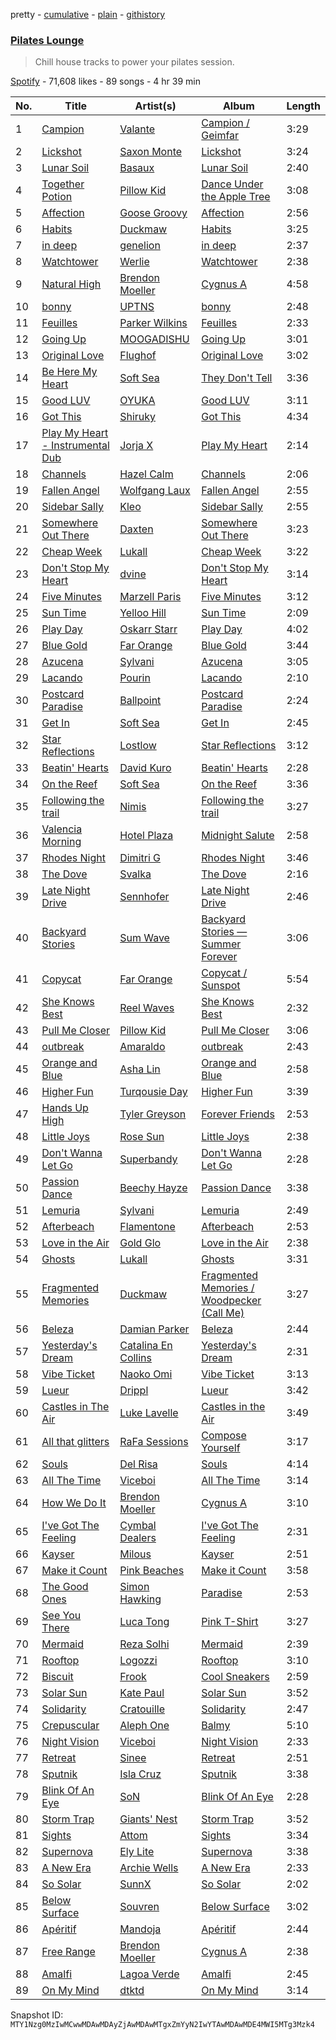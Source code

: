 pretty - [cumulative](/playlists/cumulative/37i9dQZF1DX3PKEfo9uS5R.md) - [plain](/playlists/plain/37i9dQZF1DX3PKEfo9uS5R) - [githistory](https://github.githistory.xyz/mackorone/spotify-playlist-archive/blob/main/playlists/plain/37i9dQZF1DX3PKEfo9uS5R)

### [Pilates Lounge](https://open.spotify.com/playlist/37i9dQZF1DX3PKEfo9uS5R)

> Chill house tracks to power your pilates session.

[Spotify](https://open.spotify.com/user/spotify) - 71,608 likes - 89 songs - 4 hr 39 min

| No. | Title | Artist(s) | Album | Length |
|---|---|---|---|---|
| 1 | [Campion](https://open.spotify.com/track/5gIlVzuuMjv95PSZ9lnXTi) | [Valante](https://open.spotify.com/artist/3s1vSYK2eb5fflFHezIbUh) | [Campion / Geimfar](https://open.spotify.com/album/552e1oUOvaktE907WmfQPR) | 3:29 |
| 2 | [Lickshot](https://open.spotify.com/track/775MgiY1RE3RVTegxgHwEQ) | [Saxon Monte](https://open.spotify.com/artist/416RME57I6fWDVrfbO7H8Z) | [Lickshot](https://open.spotify.com/album/2nUwhidPZlxBourcTFX283) | 3:24 |
| 3 | [Lunar Soil](https://open.spotify.com/track/3oIEmx0I8qfBb01lKTe4uE) | [Basaux](https://open.spotify.com/artist/11pLNU3Nzu5J3yFAmetC2s) | [Lunar Soil](https://open.spotify.com/album/1m5UoUNbtCwJMAIOWCDaPv) | 2:40 |
| 4 | [Together Potion](https://open.spotify.com/track/0tUqVTjY5gascy0deX6oPR) | [Pillow Kid](https://open.spotify.com/artist/3THB0bPkpqpRVoai1rmnVW) | [Dance Under the Apple Tree](https://open.spotify.com/album/6ChVuZYL7nL6u9Gatu5s5C) | 3:08 |
| 5 | [Affection](https://open.spotify.com/track/0HiEXZOONGJt3IFmdD3Gjd) | [Goose Groovy](https://open.spotify.com/artist/5g7RMNd1zbiT8yisqse8dA) | [Affection](https://open.spotify.com/album/2rqz6aDLD084T5td7Q6EsL) | 2:56 |
| 6 | [Habits](https://open.spotify.com/track/7x508VL7l1oKprXAlyKCr4) | [Duckmaw](https://open.spotify.com/artist/4T1LvLyHdDj300MVNb6VyD) | [Habits](https://open.spotify.com/album/5DheiEg0IKr4iadlv0hn7F) | 3:25 |
| 7 | [in deep](https://open.spotify.com/track/7rqQxJViCFUr8wcR834xtX) | [genelion](https://open.spotify.com/artist/2TMzn3AIEg6b4Nd28MjUNA) | [in deep](https://open.spotify.com/album/7zqrnHXPFDs3fpqpYRmbih) | 2:37 |
| 8 | [Watchtower](https://open.spotify.com/track/5cwjq1HlJEwOMOxFr8bPpT) | [Werlie](https://open.spotify.com/artist/6KQ7zOmEoEm2tgJsoYq55x) | [Watchtower](https://open.spotify.com/album/1l95gSxvw9QjvHnl6z0C6C) | 2:38 |
| 9 | [Natural High](https://open.spotify.com/track/0MipaVV2aqz544mFEehXaB) | [Brendon Moeller](https://open.spotify.com/artist/3V3T5haMWZGfFxqVsAB9oB) | [Cygnus A](https://open.spotify.com/album/0YH8iHF3YgylIRIdlL6bGV) | 4:58 |
| 10 | [bonny](https://open.spotify.com/track/4HhE9O3Qp2lm0tZSRTG7SU) | [UPTNS](https://open.spotify.com/artist/5ENMUlyo9nxOTnL5LiHMJh) | [bonny](https://open.spotify.com/album/0wpoLN0R9XzLL5oD9YaEF0) | 2:48 |
| 11 | [Feuilles](https://open.spotify.com/track/26BeLmiiIvwMzU4dJbpitV) | [Parker Wilkins](https://open.spotify.com/artist/6igZZYtkBvDiAl9KF34BD4) | [Feuilles](https://open.spotify.com/album/739JpDz78mPc7hTX0zLvhN) | 2:33 |
| 12 | [Going Up](https://open.spotify.com/track/1ddppe7df96sqbzEkw7Khk) | [MOOGADISHU](https://open.spotify.com/artist/0cV2d206HjrISLX6hSkktp) | [Going Up](https://open.spotify.com/album/2dAz5HgtxPy5I5NYWiKABC) | 3:01 |
| 13 | [Original Love](https://open.spotify.com/track/26obskJ2LXxb1kcWs6FUmB) | [Flughof](https://open.spotify.com/artist/3eI7754qHEzf640yHt3MXX) | [Original Love](https://open.spotify.com/album/5ToSCwAk4JI5h6yMI3qzhb) | 3:02 |
| 14 | [Be Here My Heart](https://open.spotify.com/track/5W5KIPpuHfxV9ShftysZ5A) | [Soft Sea](https://open.spotify.com/artist/1ZHSuZbZPXpAFuQl6XSzYx) | [They Don't Tell](https://open.spotify.com/album/5kq3QA1lkg3J8TypQyEaQS) | 3:36 |
| 15 | [Good LUV](https://open.spotify.com/track/1QqBrFnnInn1nB5EsfbxNT) | [OYUKA](https://open.spotify.com/artist/7ijqibahP8A8i517Nm6KiS) | [Good LUV](https://open.spotify.com/album/23Nlb6UA6S67V9dtV6Ym8J) | 3:11 |
| 16 | [Got This](https://open.spotify.com/track/70ZtLYA9LXHb1wGivdTWh2) | [Shiruky](https://open.spotify.com/artist/1Tr7ffkJ66E8bXTm2g7uEM) | [Got This](https://open.spotify.com/album/0TtK0hLbzepa08Rosnmgqb) | 4:34 |
| 17 | [Play My Heart \- Instrumental Dub](https://open.spotify.com/track/7dND9Gm3abCQZNkWBnU5kp) | [Jorja X](https://open.spotify.com/artist/75eRLowc6cNPJmalbZoU6H) | [Play My Heart](https://open.spotify.com/album/2PMZo9UjJ1HuiRG19jtEvY) | 2:14 |
| 18 | [Channels](https://open.spotify.com/track/7f7VEawSbmKCkDpWpxcd7N) | [Hazel Calm](https://open.spotify.com/artist/19AnR1ST7DAT5Coo66OKLl) | [Channels](https://open.spotify.com/album/236zd3ADvrLVkUqSzJzzNf) | 2:06 |
| 19 | [Fallen Angel](https://open.spotify.com/track/2HPpdNLzGv3sal6DYLRq5d) | [Wolfgang Laux](https://open.spotify.com/artist/1B7wnKyiBhdKUDAWQB5tHu) | [Fallen Angel](https://open.spotify.com/album/0RdQWXdOdLmWAKtnVgb0lJ) | 2:55 |
| 20 | [Sidebar Sally](https://open.spotify.com/track/21ypSBlIsEL8siDMTmufhK) | [Kleo](https://open.spotify.com/artist/24jRJ4wKE0RC9c8M4CUyuK) | [Sidebar Sally](https://open.spotify.com/album/6fnD0mBt9kdNagaR2oBvmu) | 2:55 |
| 21 | [Somewhere Out There](https://open.spotify.com/track/7JPA0E9xnYsJSrYjQyQFRm) | [Daxten](https://open.spotify.com/artist/1uwGIdDsv9rhyzuqgYhOuS) | [Somewhere Out There](https://open.spotify.com/album/6hm0JKMWpzsDal5G5da18n) | 3:23 |
| 22 | [Cheap Week](https://open.spotify.com/track/6FApcHEMgIKjS59AJHQxth) | [Lukall](https://open.spotify.com/artist/4jhnkqer34ex3RRtYA6e5O) | [Cheap Week](https://open.spotify.com/album/1GRm4CtpICVfP9ACydDVsi) | 3:22 |
| 23 | [Don't Stop My Heart](https://open.spotify.com/track/5P4EpJA9NgsBpzDoGO4A98) | [dvine](https://open.spotify.com/artist/3VV2pfR0CoFp9JbX6PsaLs) | [Don't Stop My Heart](https://open.spotify.com/album/59vG5QyIX7REK3sxomex53) | 3:14 |
| 24 | [Five Minutes](https://open.spotify.com/track/3smdcgKfBFj8xCchNZQjV0) | [Marzell Paris](https://open.spotify.com/artist/7qzHrRTMwAhRARXZ2v0rwc) | [Five Minutes](https://open.spotify.com/album/3tntTvhbE4vfgZJ4CrtTG8) | 3:12 |
| 25 | [Sun Time](https://open.spotify.com/track/6bo1me9qHBypbaYu7BBQjF) | [Yelloo Hill](https://open.spotify.com/artist/7H0V1WLSqhcvm772huQ8ke) | [Sun Time](https://open.spotify.com/album/2GFprs0AQbp3DBsnRDsaad) | 2:09 |
| 26 | [Play Day](https://open.spotify.com/track/0Uh3tGWukoXgGxsZvPLtmw) | [Oskarr Starr](https://open.spotify.com/artist/0j6bCXv5JPvFkLqPlcwlZ9) | [Play Day](https://open.spotify.com/album/0UKqrWV652dKSlLiF641a9) | 4:02 |
| 27 | [Blue Gold](https://open.spotify.com/track/2TU4uc1YAQrWV57fJ7TPk4) | [Far Orange](https://open.spotify.com/artist/1SIt7IjD8Q9RpwEklyMlUO) | [Blue Gold](https://open.spotify.com/album/2eRVCECu1ZfOApQApR9opm) | 3:44 |
| 28 | [Azucena](https://open.spotify.com/track/0BZofsSA03xAkBeEwNYzH3) | [Sylvani](https://open.spotify.com/artist/581sgZmsCXipWY3qVM4CPS) | [Azucena](https://open.spotify.com/album/2pdFKzzSIDrff7uo6Z20pi) | 3:05 |
| 29 | [Lacando](https://open.spotify.com/track/7FzrMqCONRlc3twQKA3ldI) | [Pourin](https://open.spotify.com/artist/28eoDOQ57hVzGolimLCQPD) | [Lacando](https://open.spotify.com/album/74GA0mW6J1bRHolW9VzDmg) | 2:10 |
| 30 | [Postcard Paradise](https://open.spotify.com/track/6OtM2h9IyexZg5nc5YBf5p) | [Ballpoint](https://open.spotify.com/artist/5vbgY6zVUKz1haJv618QvC) | [Postcard Paradise](https://open.spotify.com/album/0JJmknG7C5fdWAKWxPPQPu) | 2:24 |
| 31 | [Get In](https://open.spotify.com/track/4KL9cG7OFgyf8rQa4x8SVP) | [Soft Sea](https://open.spotify.com/artist/1ZHSuZbZPXpAFuQl6XSzYx) | [Get In](https://open.spotify.com/album/1vcvwWac3LX0MHgWipFKT5) | 2:45 |
| 32 | [Star Reflections](https://open.spotify.com/track/7xpr7wA84h55F4t2noWCd0) | [Lostlow](https://open.spotify.com/artist/2ZB3DKgzAjv2VY88jaH9jn) | [Star Reflections](https://open.spotify.com/album/2lXS0eCpWHuVwFBJbtNhEV) | 3:12 |
| 33 | [Beatin' Hearts](https://open.spotify.com/track/0pIdMLYe4ptCYafCMIeSjS) | [David Kuro](https://open.spotify.com/artist/0QRp71KIOsY5GrXpOw3JMj) | [Beatin' Hearts](https://open.spotify.com/album/2Ik5fCmCS3OX6MdOBD7Ciw) | 2:28 |
| 34 | [On the Reef](https://open.spotify.com/track/4VlhhTSAslHLsVBSNYsiFZ) | [Soft Sea](https://open.spotify.com/artist/1ZHSuZbZPXpAFuQl6XSzYx) | [On the Reef](https://open.spotify.com/album/09KD1vik4kWaEodHCrXSzp) | 3:36 |
| 35 | [Following the trail](https://open.spotify.com/track/4YvOWccd63fXOhX6OfpVdD) | [Nimis](https://open.spotify.com/artist/3HTQ3tT0u6x4qA7vPhT8XN) | [Following the trail](https://open.spotify.com/album/00EV0QM867HkJVvKQKTyRi) | 3:27 |
| 36 | [Valencia Morning](https://open.spotify.com/track/2mziKTawLRhhnMbyQSQeRv) | [Hotel Plaza](https://open.spotify.com/artist/4NOvvsl3lAjFsZVFyetMMB) | [Midnight Salute](https://open.spotify.com/album/5FAu2PHY3zq0vnFTmG06VU) | 2:58 |
| 37 | [Rhodes Night](https://open.spotify.com/track/42UrWODXMY270D6mVLdGnT) | [Dimitri G](https://open.spotify.com/artist/0c5iXSRogLrwZrZeU4gF6k) | [Rhodes Night](https://open.spotify.com/album/4sMeFxBYKqgEKIfePb9Y0q) | 3:46 |
| 38 | [The Dove](https://open.spotify.com/track/1z2cIPvykmRJQ99WG7Qytb) | [Svalka](https://open.spotify.com/artist/3sKxosk24x3adgfDCvOBCr) | [The Dove](https://open.spotify.com/album/6kanlvfIHHu37y1qIO7iES) | 2:16 |
| 39 | [Late Night Drive](https://open.spotify.com/track/3NlSubv9Tt65poMGalbqiZ) | [Sennhofer](https://open.spotify.com/artist/5qNJ3cNZLr8o8UAWEKmK32) | [Late Night Drive](https://open.spotify.com/album/6ikx7SA8o6QkKFDNm49EVx) | 2:46 |
| 40 | [Backyard Stories](https://open.spotify.com/track/1CbkCuHtCVfLSdvztsQVVJ) | [Sum Wave](https://open.spotify.com/artist/0bfdnPaHczaQt6tYe8J4Ci) | [Backyard Stories — Summer Forever](https://open.spotify.com/album/2H4326zTOaXXdJ5h61biES) | 3:06 |
| 41 | [Copycat](https://open.spotify.com/track/4fRDbN8d9hKBbYs0rG4El0) | [Far Orange](https://open.spotify.com/artist/1SIt7IjD8Q9RpwEklyMlUO) | [Copycat / Sunspot](https://open.spotify.com/album/5rgFFppEQzw3lOlzgIPmKV) | 5:54 |
| 42 | [She Knows Best](https://open.spotify.com/track/71GZwwdFqYpEcN1mNIhII5) | [Reel Waves](https://open.spotify.com/artist/3K4BBqiZQW1WEzeBMzfVho) | [She Knows Best](https://open.spotify.com/album/6YQnN8oKnYxfqNJ6eMV8lw) | 2:32 |
| 43 | [Pull Me Closer](https://open.spotify.com/track/7wuX42wC2VlCMtazUOJkX8) | [Pillow Kid](https://open.spotify.com/artist/3THB0bPkpqpRVoai1rmnVW) | [Pull Me Closer](https://open.spotify.com/album/52NRFkqvG68E13DZ6QSUfb) | 3:06 |
| 44 | [outbreak](https://open.spotify.com/track/6FHLM8mwBRGFzQluP0bWHq) | [Amaraldo](https://open.spotify.com/artist/6Q3A8LnHLfN97wg2VXC5bf) | [outbreak](https://open.spotify.com/album/3YMnlqCbuVVeEVUmRlylUI) | 2:43 |
| 45 | [Orange and Blue](https://open.spotify.com/track/4zcN60IL3aEEQZdCwOjYtE) | [Asha Lin](https://open.spotify.com/artist/3n5KctQ0kr7y2FQs57lE2H) | [Orange and Blue](https://open.spotify.com/album/0FPBUdy3YZoCyNqStyTHBJ) | 2:58 |
| 46 | [Higher Fun](https://open.spotify.com/track/6Rbptz8SnSzSrQaQIS2agP) | [Turqousie Day](https://open.spotify.com/artist/29YYpH6cWgHKCW4m0nafgG) | [Higher Fun](https://open.spotify.com/album/3nA9zwp2HlLbpoomZGLtHl) | 3:39 |
| 47 | [Hands Up High](https://open.spotify.com/track/6RYUGpSQxQSuV1GbylEB8k) | [Tyler Greyson](https://open.spotify.com/artist/6oqXcmdNWohuzozZgdcS9o) | [Forever Friends](https://open.spotify.com/album/5LnNzlXIpyPa5kW1q2c3Qg) | 2:53 |
| 48 | [Little Joys](https://open.spotify.com/track/1unDqTrQWQOe5MqFouU5nk) | [Rose Sun](https://open.spotify.com/artist/6ouNagNKWDTz73MNkKiGIT) | [Little Joys](https://open.spotify.com/album/4ofw6KmpKSfygUzct5YOwF) | 2:38 |
| 49 | [Don't Wanna Let Go](https://open.spotify.com/track/3GINyEMoUV13pzJxNMuvxW) | [Superbandy](https://open.spotify.com/artist/3QldRhGT9NdS8ehqa6g40b) | [Don't Wanna Let Go](https://open.spotify.com/album/2RQ5mV8lNxAzLRi8xKTgie) | 2:28 |
| 50 | [Passion Dance](https://open.spotify.com/track/1pYGDlPoRvrV5wSUjDdAEW) | [Beechy Hayze](https://open.spotify.com/artist/0ayMvt8eo6a2HQwnu2q9Mi) | [Passion Dance](https://open.spotify.com/album/500ExojY2lcDHP6GGvrelw) | 3:38 |
| 51 | [Lemuria](https://open.spotify.com/track/06Wpiu9VDi4WevoM8UgKOJ) | [Sylvani](https://open.spotify.com/artist/581sgZmsCXipWY3qVM4CPS) | [Lemuria](https://open.spotify.com/album/5fXjUp8yxkCVN8BR4Z86t0) | 2:49 |
| 52 | [Afterbeach](https://open.spotify.com/track/3H9RVmWhpElLLJD83yKw8J) | [Flamentone](https://open.spotify.com/artist/1VzCeERouz6MncrbF2VDxA) | [Afterbeach](https://open.spotify.com/album/7vgZ5UPZSrR02efzNukCu6) | 2:53 |
| 53 | [Love in the Air](https://open.spotify.com/track/0DAaxDD2brWwpTDH2HdaON) | [Gold Glo](https://open.spotify.com/artist/5OOBTy3uO1KvzwexXmMhVz) | [Love in the Air](https://open.spotify.com/album/2cAL5xHeFCKMfFIGuNinst) | 2:38 |
| 54 | [Ghosts](https://open.spotify.com/track/7fITMSuDsZGqZ34Na7Xwkc) | [Lukall](https://open.spotify.com/artist/4jhnkqer34ex3RRtYA6e5O) | [Ghosts](https://open.spotify.com/album/57E40q7LcDqv4yKH0jbXuP) | 3:31 |
| 55 | [Fragmented Memories](https://open.spotify.com/track/0WK4DEtDECPLSiI93oyLbj) | [Duckmaw](https://open.spotify.com/artist/4T1LvLyHdDj300MVNb6VyD) | [Fragmented Memories / Woodpecker \(Call Me\)](https://open.spotify.com/album/5AraItM2Vq2MPBeUA4YpIg) | 3:27 |
| 56 | [Beleza](https://open.spotify.com/track/2kpPKUKlX5W4yZjcAHeySG) | [Damian Parker](https://open.spotify.com/artist/3sQBQExp7ULhVKEjUbfPwg) | [Beleza](https://open.spotify.com/album/1pxLUNVikMin57faqHjn5p) | 2:44 |
| 57 | [Yesterday's Dream](https://open.spotify.com/track/3eb9HO1cq8uzEmUdU7mNvs) | [Catalina En Collins](https://open.spotify.com/artist/6oaPME8tL5UOyja7VEvx0J) | [Yesterday's Dream](https://open.spotify.com/album/0ebm4T6CGvYIIharGfIftv) | 2:31 |
| 58 | [Vibe Ticket](https://open.spotify.com/track/653lRpnjayYZIcxrNqdUDN) | [Naoko Omi](https://open.spotify.com/artist/2LojIVYdOV4hK4wKlASHwC) | [Vibe Ticket](https://open.spotify.com/album/4OiZscgHocT90MiWy61bGQ) | 3:13 |
| 59 | [Lueur](https://open.spotify.com/track/0PlsM5HVPGAPKqNxoEGir0) | [Drippl](https://open.spotify.com/artist/5a0p2jBB8s3RbE3Dh7o99K) | [Lueur](https://open.spotify.com/album/27YE95xO8qTIj9L2ACmnzt) | 3:42 |
| 60 | [Castles in The Air](https://open.spotify.com/track/3XSr3AQ6smXdcDGlkslcER) | [Luke Lavelle](https://open.spotify.com/artist/4MbsAtsT8KlRa27ATT0YQ3) | [Castles in the Air](https://open.spotify.com/album/443uJl497U7M7fYWhw1Lpg) | 3:49 |
| 61 | [All that glitters](https://open.spotify.com/track/3a23Wcf6iYqWZM55UJpemn) | [RaFa Sessions](https://open.spotify.com/artist/5KKCzGChBT1GayASNTOGvK) | [Compose Yourself](https://open.spotify.com/album/53t4xsId26JE5HRAkUSVxo) | 3:17 |
| 62 | [Souls](https://open.spotify.com/track/3ChoL4frV5kJSk0C9F3IWz) | [Del Risa](https://open.spotify.com/artist/4gzZiN07Ka3Idx3QvR1ZuS) | [Souls](https://open.spotify.com/album/118kdRwrFscCUlo9bSr096) | 4:14 |
| 63 | [All The Time](https://open.spotify.com/track/7areG6AVvNYVYevmKCfPui) | [Viceboi](https://open.spotify.com/artist/3pQXV6Tz29Jx2b1BDKLfis) | [All The Time](https://open.spotify.com/album/2OFQvKiPxpGGPn6xAOSCvv) | 3:14 |
| 64 | [How We Do It](https://open.spotify.com/track/7Fangq5H3r0uFVnBmtjqPB) | [Brendon Moeller](https://open.spotify.com/artist/3V3T5haMWZGfFxqVsAB9oB) | [Cygnus A](https://open.spotify.com/album/0YH8iHF3YgylIRIdlL6bGV) | 3:10 |
| 65 | [I've Got The Feeling](https://open.spotify.com/track/5bDGO5ORzFsUdXQzgxeACC) | [Cymbal Dealers](https://open.spotify.com/artist/4FanGEgeRprmNv0EeYZcje) | [I've Got The Feeling](https://open.spotify.com/album/5HPOU4FAiniS1VDgx3BQw1) | 2:31 |
| 66 | [Kayser](https://open.spotify.com/track/2RIrQ7XZPKUwa9AprTsWQu) | [Milous](https://open.spotify.com/artist/4Cv0OlUpDvWetGf4ZpI5Zj) | [Kayser](https://open.spotify.com/album/6yjyiL2nfApxt05r3oRSw2) | 2:51 |
| 67 | [Make it Count](https://open.spotify.com/track/0HEW5kt8TXf75HiAzhuht2) | [Pink Beaches](https://open.spotify.com/artist/4BD1682O6X6qea7XWlo6tq) | [Make it Count](https://open.spotify.com/album/1OVrw11t0hkDglQPrjB4oq) | 3:58 |
| 68 | [The Good Ones](https://open.spotify.com/track/5l4L0T8QAFd3BYInKaurCn) | [Simon Hawking](https://open.spotify.com/artist/76o1itwHoGVElGCaKgeysV) | [Paradise](https://open.spotify.com/album/6PHcvL4SPEaSy1Ny818JnF) | 2:53 |
| 69 | [See You There](https://open.spotify.com/track/7DxiU42tkffSP0eXVDWvks) | [Luca Tong](https://open.spotify.com/artist/78nTrXqznv6NYSjGy1dLfl) | [Pink T\-Shirt](https://open.spotify.com/album/3V9EAFoBD2wHdj18E320lQ) | 3:27 |
| 70 | [Mermaid](https://open.spotify.com/track/0mMHRtKs72ns7zPDNaZzPY) | [Reza Solhi](https://open.spotify.com/artist/1Tm9n1qxzzLEpXGSu3nWIJ) | [Mermaid](https://open.spotify.com/album/6s4ly0ToaV0tE2A3hdKWbV) | 2:39 |
| 71 | [Rooftop](https://open.spotify.com/track/2ebN0r76upG4bTetGQk996) | [Logozzi](https://open.spotify.com/artist/1unZMtDEa8VfpVnkTEHCaI) | [Rooftop](https://open.spotify.com/album/6CIk1vRJBoBq0bzDnRnY8o) | 3:10 |
| 72 | [Biscuit](https://open.spotify.com/track/5cPmiWqjOg48GPxBdKjzGo) | [Frook](https://open.spotify.com/artist/2H7d3jFAzn7cP11A1c37en) | [Cool Sneakers](https://open.spotify.com/album/6CLLHgPGTWJ0HfNy9Ob8gD) | 2:59 |
| 73 | [Solar Sun](https://open.spotify.com/track/5VErwAfMIPinJbosqnkBrf) | [Kate Paul](https://open.spotify.com/artist/1anQkfV3WidZBDrdAQwAsx) | [Solar Sun](https://open.spotify.com/album/5MZJD2cd91PXyxZmS6qUnh) | 3:52 |
| 74 | [Solidarity](https://open.spotify.com/track/2ieJ272KbcfpIawpUkr65D) | [Cratouille](https://open.spotify.com/artist/71bT9EEHGRQNqKHVwS1kdR) | [Solidarity](https://open.spotify.com/album/68bol0r3htpiEXaZo3utkT) | 2:47 |
| 75 | [Crepuscular](https://open.spotify.com/track/5mFUHYZXlZhiSdqKmscDcU) | [Aleph One](https://open.spotify.com/artist/3oYNb7aE6uwlrEi6mehZeP) | [Balmy](https://open.spotify.com/album/2w24KFSj3y18ardZ75SIMm) | 5:10 |
| 76 | [Night Vision](https://open.spotify.com/track/0HlO4ZyDy3YRewm4r9YX9K) | [Viceboi](https://open.spotify.com/artist/3pQXV6Tz29Jx2b1BDKLfis) | [Night Vision](https://open.spotify.com/album/3gg0YD1goHwykxatEwcenR) | 2:33 |
| 77 | [Retreat](https://open.spotify.com/track/03Ea1zretFckOySx9Vb6db) | [Sinee](https://open.spotify.com/artist/51m5eelgEze59Y7Llef5o7) | [Retreat](https://open.spotify.com/album/6o9yafKaNEdM5nxKtA2WyC) | 2:51 |
| 78 | [Sputnik](https://open.spotify.com/track/6omVgaiW9qCv4vhUIuJiXO) | [Isla Cruz](https://open.spotify.com/artist/0b4aT0b93OhjSIIsYkW6s1) | [Sputnik](https://open.spotify.com/album/2XjgPhcQIIWCGsDMPhJp9c) | 3:38 |
| 79 | [Blink Of An Eye](https://open.spotify.com/track/7bwF8qvBd0DAquB1DVNSfV) | [SoN](https://open.spotify.com/artist/4UD8MDe0kMu0QPtMUzeaEE) | [Blink Of An Eye](https://open.spotify.com/album/3k5r1aVVzWQVjufWyUMhYn) | 2:28 |
| 80 | [Storm Trap](https://open.spotify.com/track/5R6je2hMSX75YAKP5t4CvE) | [Giants' Nest](https://open.spotify.com/artist/31WBcBz5f7Od21JVn20Ajn) | [Storm Trap](https://open.spotify.com/album/55fwoBizWuDHDLeKYGOk4n) | 3:52 |
| 81 | [Sights](https://open.spotify.com/track/5UNnhT9Ni6tW72zFLADsjy) | [Attom](https://open.spotify.com/artist/1Xq5wasmlEwC6TqCqJtP5o) | [Sights](https://open.spotify.com/album/1nKontDiwLQHVBj5usVEgt) | 3:34 |
| 82 | [Supernova](https://open.spotify.com/track/0ELTOaYhHtq56Uy7VWsPlf) | [Ely Lite](https://open.spotify.com/artist/33OqIEJdwN1tqfJeRap2QY) | [Supernova](https://open.spotify.com/album/54DHQYXClTlX7eLvZEIDpm) | 3:38 |
| 83 | [A New Era](https://open.spotify.com/track/4lwDpwThA5vnN3dwi3dQIC) | [Archie Wells](https://open.spotify.com/artist/41DGrcpJmTy48eilLb8MGl) | [A New Era](https://open.spotify.com/album/2AcPTc3JI0rJnBRDoM87wZ) | 2:33 |
| 84 | [So Solar](https://open.spotify.com/track/1El70dxYc3YFC4QsXkxpbp) | [SunnX](https://open.spotify.com/artist/1d1QrP53Eak9McNiwCDMpE) | [So Solar](https://open.spotify.com/album/4vwYFBcuYQEJ4HdxkVc66t) | 2:02 |
| 85 | [Below Surface](https://open.spotify.com/track/7tK5mSBltgvDJ6CBuaPvi1) | [Souvren](https://open.spotify.com/artist/1bK9FSWyc2AxzWyR9SEMlX) | [Below Surface](https://open.spotify.com/album/1MiaH6pbnmXy8kQQ8SK6cg) | 3:02 |
| 86 | [Apéritif](https://open.spotify.com/track/4SKLUEuuVz456xe7QZkEQo) | [Mandoja](https://open.spotify.com/artist/0BBuIQuQkbPCu68yfdkmmH) | [Apéritif](https://open.spotify.com/album/3fNgLQ8XzeOW9HMI8AXykN) | 2:44 |
| 87 | [Free Range](https://open.spotify.com/track/5DkPiFdxLbSSgZmaDJPntv) | [Brendon Moeller](https://open.spotify.com/artist/3V3T5haMWZGfFxqVsAB9oB) | [Cygnus A](https://open.spotify.com/album/0YH8iHF3YgylIRIdlL6bGV) | 2:38 |
| 88 | [Amalfi](https://open.spotify.com/track/19QYUIYkUEyIixnSbVej4W) | [Lagoa Verde](https://open.spotify.com/artist/2rj97Navn2jTJOZdsrwvWr) | [Amalfi](https://open.spotify.com/album/3GUtE7Dy2XpyOdg1V8uTuF) | 2:45 |
| 89 | [On My Mind](https://open.spotify.com/track/0Hj0kGeZLDahlACb0Rp19P) | [dtktd](https://open.spotify.com/artist/7xDx9PMuogC7WSGSK0bVnd) | [On My Mind](https://open.spotify.com/album/4puVnK4L2kmdacIudsFgn3) | 3:14 |

Snapshot ID: `MTY1Nzg0MzIwMCwwMDAwMDAyZjAwMDAwMTgxZmYyN2IwYTAwMDAwMDE4MWI5MTg3Mzk4`
